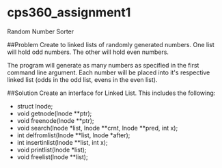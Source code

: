 # cps360_assignment1
Random Number Sorter

##Problem
Create to linked lists of randomly generated numbers. One list will hold odd
numbers. The other will hold even numbers.

The program will generate as many numbers as specified in the first command
line argument. Each number will be placed into it's respective linked
list (odds in the odd list, evens in the even list).

##Solution
Create an interface for Linked List. This includes the following:
* struct lnode;
* void getnode(lnode **ptr);
* void freenode(lnode **ptr);
* void search(lnode *list, lnode **crnt, lnode **pred, int x);
* int delfromlist(lnode **list, lnode *after);
* int insertinlist(lnode **list, int x);
* void printlist(lnode *list);
* void freelist(lnode **list);
